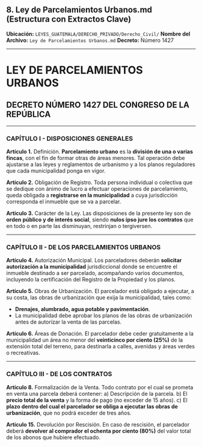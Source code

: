 ## 8. Ley de Parcelamientos Urbanos.md (Estructura con Extractos Clave)

**Ubicación:** `LEYES_GUATEMALA/DERECHO_PRIVADO/Derecho_Civil/`
**Nombre del Archivo:** `Ley de Parcelamientos Urbanos.md`
**Decreto:** Número 1427

---

# LEY DE PARCELAMIENTOS URBANOS
## DECRETO NÚMERO 1427 DEL CONGRESO DE LA REPÚBLICA

---

### CAPÍTULO I - DISPOSICIONES GENERALES

**Artículo 1.** Definición.
**Parcelamiento urbano** es la **división de una o varias fincas**, con el fin de formar otras de áreas menores. Tal operación debe ajustarse a las leyes y reglamentos de urbanismo y a los planos reguladores que cada municipalidad ponga en vigor.

**Artículo 2.** Obligación de Registro.
Toda persona individual o colectiva que se dedique con ánimo de lucro a efectuar operaciones de parcelamiento, queda obligada a **registrarse en la municipalidad** a cuya jurisdicción corresponda el inmueble que se va a parcelar.

**Artículo 3.** Carácter de la Ley.
Las disposiciones de la presente ley son de **orden público y de interés social**, siendo **nulos ipso jure los contratos** que en todo o en parte las disminuyan, restrinjan o tergiversen.

---

### CAPÍTULO II - DE LOS PARCELAMIENTOS URBANOS

**Artículo 4.** Autorización Municipal.
Los parceladores deberán **solicitar autorización a la municipalidad** jurisdiccional donde se encuentre el inmueble destinado a ser parcelado, acompañando varios documentos, incluyendo la certificación del Registro de la Propiedad y los planos.

**Artículo 5.** Obras de Urbanización.
El parcelador está obligado a ejecutar, a su costa, las obras de urbanización que exija la municipalidad, tales como:
* **Drenajes, alumbrado, agua potable y pavimentación**.
* La municipalidad debe aprobar los planos de las obras de urbanización antes de autorizar la venta de las parcelas.

**Artículo 6.** Áreas de Donación.
El parcelador debe ceder gratuitamente a la municipalidad un área no menor del **veinticinco por ciento (25%)** de la extensión total del terreno, para destinarla a calles, avenidas y áreas verdes o recreativas.

---

### CAPÍTULO III - DE LOS CONTRATOS

**Artículo 8.** Formalización de la Venta.
Todo contrato por el cual se prometa en venta una parcela deberá contener:
a) Descripción de la parcela.
b) El **precio total de la venta** y la forma de pago (no exceder de 15 años).
c) El **plazo dentro del cual el parcelador se obliga a ejecutar las obras de urbanización**, que no podrá exceder de tres años.

**Artículo 15.** Devolución por Rescisión.
En caso de rescisión, el parcelador deberá **devolver al comprador el ochenta por ciento (80%)** del valor total de los abonos que hubiere efectuado.
